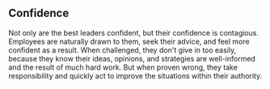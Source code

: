 ## Confidence

Not only are the best leaders confident, but their confidence is contagious. Employees are naturally drawn to them, seek their advice, and feel more confident as a result. When challenged, they don't give in too easily, because they know their ideas, opinions, and strategies are well-informed and the result of much hard work. But when proven wrong, they take responsibility and quickly act to improve the situations within their authority.
